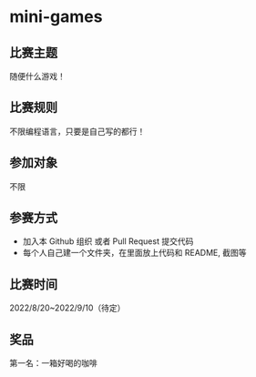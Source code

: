 # mini-games

## 比赛主题
随便什么游戏！

## 比赛规则

不限编程语言，只要是自己写的都行！

## 参加对象

不限

## 参赛方式

- 加入本 Github 组织 或者 Pull Request 提交代码
- 每个人自己建一个文件夹，在里面放上代码和 README, 截图等

## 比赛时间

2022/8/20~2022/9/10（待定）

## 奖品

第一名：一箱好喝的咖啡
